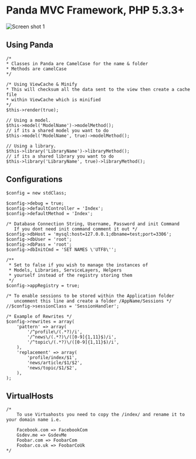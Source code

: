 Panda MVC Framework, PHP 5.3.3+
=============

![Screen shot 1](http://img.image-storage.co.uk/3432404672/4ec2e1bfeac42.png)

Using Panda
---------------------
    /*
    * Classes in Panda are CamelCase for the name & folder
    * Methods are camelCase
    */

    /* Using ViewCache & Minify
    * This will checksum all the data sent to the view then create a cache file 
    * within ViewCache which is minified
    */
    $this->render(true);
 
    // Using a model.
    $this->model('ModelName')->modelMethod();
    // if its a shared model you want to do
    $this->model('ModelName', true)->modelMethod();

    // Using a library.
    $this->library('LibraryName')->libraryMethod();
    // if its a shared library you want to do
    $this->library('LibraryName', true)->libraryMethod();

Configurations
---------------------
    $config = new stdClass;

    $config->debug = true;
    $config->defaultController = 'Index';
    $config->defaultMethod = 'Index';
    
    /* Database Connection String, Username, Password and init Command
       If you dont need init command comment it out */
    $config->dbHost = 'mysql:host=127.0.0.1;dbname=test;port=3306';
    $config->dbUser = 'root';
    $config->dbPass = 'root';
    $config->dbInitCmd = 'SET NAMES \'UTF8\'';

    /**
     * Set to false if you wish to manage the instances of 
     * Models, Libraries, ServiceLayers, Helpers 
     * yourself instead of the registry storing them
     */
    $config->appRegistry = true;
    
    /* To enable sessions to be stored within the Application folder 
       uncomment this line and create a folder /AppName/Sessions */
    //$config->sessionClass = 'SessionHandler';

    /* Example of Rewrites */
    $config->rewrites = array(
        'pattern' => array(
            '/^profile\/(.*?)/i',
            '/^news\/(.*?)\/([0-9]{1,11}$)/i',
            '/^topic\/(.*?)\/([0-9]{1,11}$)/i',
        ),
        'replacement' => array(
            'profile/index/$1',
            'news/article/$1/$2',
            'news/topic/$1/$2',
        ),
    );
    
    
VirtualHosts
---------------------

    /*
        To use Virtuahosts you need to copy the /index/ and rename it to your domain name i.e.
        
        Facebook.com => FacebookCom
        Gsdev.me => GsdevMe
        Foobar.com => FoobarCom
        Foobar.co.uk => FoobarCoUk
    */